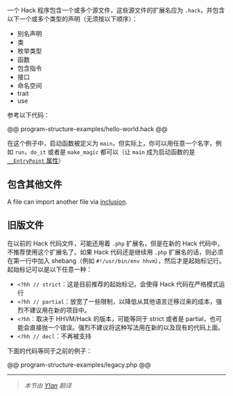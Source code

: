 一个 Hack 程序包含一个或多个源文件，这些源文件的扩展名应为 `.hack`，并包含以下一个或多个类型的声明（无须按以下顺序）：


* 别名声明
* 类
* 枚举类型
* 函数
* 包含指令
* 接口
* 命名空间
* trait
* use

参考以下代码：

@@ program-structure-examples/hello-world.hack @@

在这个例子中，启动函数被定义为 `main`，但实际上，你可以用任意一个名字，例如 `run`，`do_it` 或者是 `make_magic` 都可以（让 `main` 成为启动函数的是[`__EntryPoint` 属性](../attributes/predefined-attributes#__entrypoint)）

## 包含其他文件

A file can import another file via [inclusion](script-inclusion.md).

## 旧版文件

在以前的 Hack 代码文件，可能还用着 `.php` 扩展名，但是在新的 Hack 代码中，不推荐使用这个扩展名了。如果 Hack 代码还是继续用 `.php` 扩展名的话，则必须在第一行中加入 shebang（例如 `#!/usr/bin/env hhvm`），然后才是起始标记行。起始标记可以是以下任意一种：

- `<?hh // strict`：这是目前推荐的起始标记，会使得 Hack 代码在严格模式运行
- `<?hh // partial`：放宽了一些限制，以降低从其他语言迁移过来的成本，强烈不建议用在新的项目中。
- `<?hh`：取决于 HHVM/Hack 的版本，可能等同于 strict 或者是 partial，也可能会直接抛一个错误。强烈不建议将这种写法用在新的以及现有的代码上面。
- `<?hh // decl`：不再被支持

下面的代码等同于之前的例子：

@@ program-structure-examples/legacy.php @@

---

> *本节由 [Y!an](https://yian.me/blog/) 翻译*
